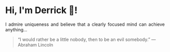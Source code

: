 # Hi, I'm Derrick 👋!
<p align="justify">I admire uniqueness and believe that a clearly focused mind can achieve anything...</p> 
<!-- #quote-start -->
<blockquote>&ldquo;I would rather be a little nobody, then to be an evil somebody.&rdquo; &mdash; <footer>Abraham Lincoln</footer></blockquote>
<!-- #quote-end -->
